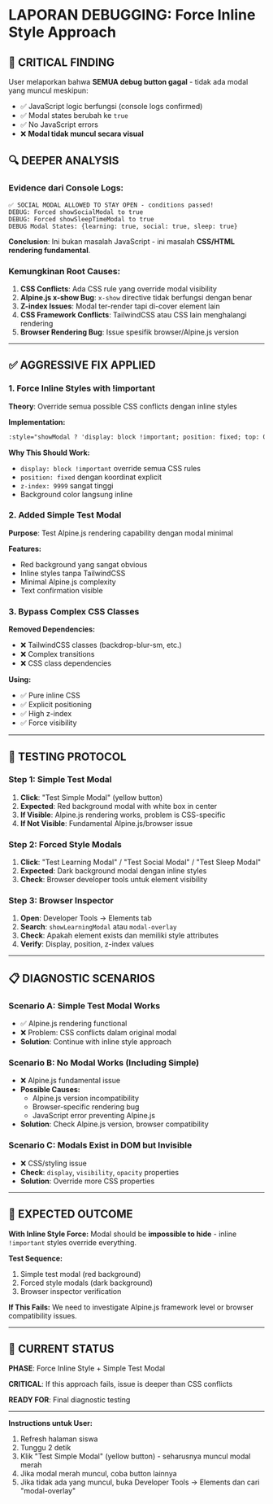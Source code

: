 # LAPORAN DEBUGGING: Force Inline Style Approach

## 🚨 **CRITICAL FINDING**

User melaporkan bahwa **SEMUA debug button gagal** - tidak ada modal yang muncul meskipun:
- ✅ JavaScript logic berfungsi (console logs confirmed)
- ✅ Modal states berubah ke `true`
- ✅ No JavaScript errors
- ❌ **Modal tidak muncul secara visual**

## 🔍 **DEEPER ANALYSIS**

### **Evidence dari Console Logs:**
```
✅ SOCIAL MODAL ALLOWED TO STAY OPEN - conditions passed!
DEBUG: Forced showSocialModal to true
DEBUG: Forced showSleepTimeModal to true  
DEBUG Modal States: {learning: true, social: true, sleep: true}
```

**Conclusion**: Ini bukan masalah JavaScript - ini masalah **CSS/HTML rendering fundamental**.

### **Kemungkinan Root Causes:**
1. **CSS Conflicts**: Ada CSS rule yang override modal visibility
2. **Alpine.js x-show Bug**: `x-show` directive tidak berfungsi dengan benar
3. **Z-index Issues**: Modal ter-render tapi di-cover element lain
4. **CSS Framework Conflicts**: TailwindCSS atau CSS lain menghalangi rendering
5. **Browser Rendering Bug**: Issue spesifik browser/Alpine.js version

---

## ✅ **AGGRESSIVE FIX APPLIED**

### **1. Force Inline Styles with !important**
**Theory**: Override semua possible CSS conflicts dengan inline styles

**Implementation:**
```html
:style="showModal ? 'display: block !important; position: fixed; top: 0; left: 0; width: 100%; height: 100%; background: rgba(0,0,0,0.8); z-index: 9999;' : 'display: none;'"
```

**Why This Should Work:**
- `display: block !important` override semua CSS rules
- `position: fixed` dengan koordinat explicit
- `z-index: 9999` sangat tinggi
- Background color langsung inline

### **2. Added Simple Test Modal**
**Purpose**: Test Alpine.js rendering capability dengan modal minimal

**Features:**
- Red background yang sangat obvious
- Inline styles tanpa TailwindCSS
- Minimal Alpine.js complexity
- Text confirmation visible

### **3. Bypass Complex CSS Classes**
**Removed Dependencies:**
- ❌ TailwindCSS classes (backdrop-blur-sm, etc.)
- ❌ Complex transitions
- ❌ CSS class dependencies

**Using:**
- ✅ Pure inline CSS
- ✅ Explicit positioning
- ✅ High z-index
- ✅ Force visibility

---

## 🧪 **TESTING PROTOCOL**

### **Step 1: Simple Test Modal**
1. **Click**: "Test Simple Modal" (yellow button)
2. **Expected**: Red background modal with white box in center
3. **If Visible**: Alpine.js rendering works, problem is CSS-specific
4. **If Not Visible**: Fundamental Alpine.js/browser issue

### **Step 2: Forced Style Modals**
1. **Click**: "Test Learning Modal" / "Test Social Modal" / "Test Sleep Modal"
2. **Expected**: Dark background modal dengan inline styles
3. **Check**: Browser developer tools untuk element visibility

### **Step 3: Browser Inspector**
1. **Open**: Developer Tools → Elements tab
2. **Search**: `showLearningModal` atau `modal-overlay`
3. **Check**: Apakah element exists dan memiliki style attributes
4. **Verify**: Display, position, z-index values

---

## 📋 **DIAGNOSTIC SCENARIOS**

### **Scenario A: Simple Test Modal Works**
- ✅ Alpine.js rendering functional
- ❌ Problem: CSS conflicts dalam original modal
- **Solution**: Continue with inline style approach

### **Scenario B: No Modal Works (Including Simple)**
- ❌ Alpine.js fundamental issue
- **Possible Causes:**
  - Alpine.js version incompatibility
  - Browser-specific rendering bug
  - JavaScript error preventing Alpine.js
- **Solution**: Check Alpine.js version, browser compatibility

### **Scenario C: Modals Exist in DOM but Invisible**
- ❌ CSS/styling issue
- **Check**: `display`, `visibility`, `opacity` properties
- **Solution**: Override more CSS properties

---

## 🎯 **EXPECTED OUTCOME**

**With Inline Style Force:**
Modal should be **impossible to hide** - inline `!important` styles override everything.

**Test Sequence:**
1. Simple test modal (red background)
2. Forced style modals (dark background)
3. Browser inspector verification

**If This Fails:**
We need to investigate Alpine.js framework level or browser compatibility issues.

---

## 📝 **CURRENT STATUS**

**PHASE**: Force Inline Style + Simple Test Modal

**CRITICAL**: If this approach fails, issue is deeper than CSS conflicts

**READY FOR**: Final diagnostic testing

---

**Instructions untuk User:**
1. Refresh halaman siswa
2. Tunggu 2 detik
3. Klik "Test Simple Modal" (yellow button) - seharusnya muncul modal merah
4. Jika modal merah muncul, coba button lainnya
5. Jika tidak ada yang muncul, buka Developer Tools → Elements dan cari "modal-overlay"
